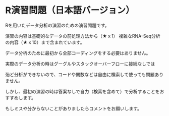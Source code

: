 # R演習問題（日本語バージョン）

Rを用いたデータ分析の演習のための演習問題です。

演習の内容は基礎的なデータの前処理方法から（★ｘ1）
複雑なRNA-Seq分析の内容（★ｘ10）まで含まれています。

データ分析のために最初から全部コーディングをする必要はありません。

実際のデータ分析の時はグーグルやスタックオーバーフローに接続なしでは

殆ど分析ができないので、コードや関数などは自由に検索して使っても問題ありません。

しかし、最初の演習の時は答案なしで自力（検索を含めて）で分析することをおすすめします。

もしミスや分からないことがありましたらコメントをお願いします。
